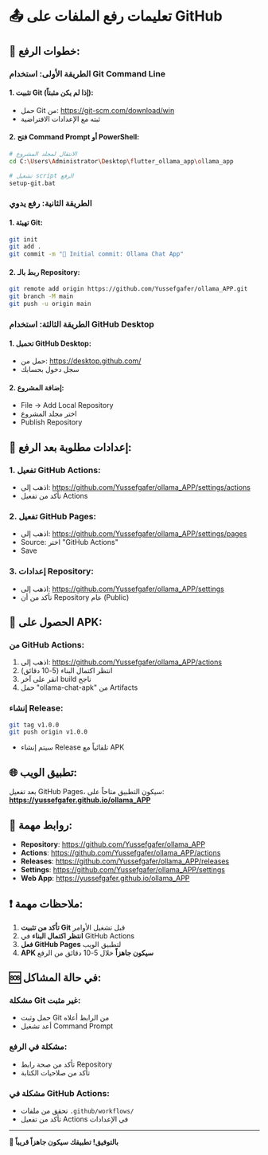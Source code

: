 # 📤 تعليمات رفع الملفات على GitHub

## 🚀 خطوات الرفع:

### الطريقة الأولى: استخدام Git Command Line

#### 1. تثبيت Git (إذا لم يكن مثبتاً):
- حمل Git من: https://git-scm.com/download/win
- ثبته مع الإعدادات الافتراضية

#### 2. فتح Command Prompt أو PowerShell:
```bash
# الانتقال لمجلد المشروع
cd C:\Users\Administrator\Desktop\flutter_ollama_app\ollama_app

# تشغيل script الرفع
setup-git.bat
```

### الطريقة الثانية: رفع يدوي

#### 1. تهيئة Git:
```bash
git init
git add .
git commit -m "🎉 Initial commit: Ollama Chat App"
```

#### 2. ربط بالـ Repository:
```bash
git remote add origin https://github.com/Yussefgafer/ollama_APP.git
git branch -M main
git push -u origin main
```

### الطريقة الثالثة: استخدام GitHub Desktop

#### 1. تحميل GitHub Desktop:
- حمل من: https://desktop.github.com/
- سجل دخول بحسابك

#### 2. إضافة المشروع:
- File → Add Local Repository
- اختر مجلد المشروع
- Publish Repository

## 🔧 إعدادات مطلوبة بعد الرفع:

### 1. تفعيل GitHub Actions:
- اذهب إلى: https://github.com/Yussefgafer/ollama_APP/settings/actions
- تأكد من تفعيل Actions

### 2. تفعيل GitHub Pages:
- اذهب إلى: https://github.com/Yussefgafer/ollama_APP/settings/pages
- Source: اختر "GitHub Actions"
- Save

### 3. إعدادات Repository:
- اذهب إلى: https://github.com/Yussefgafer/ollama_APP/settings
- تأكد من أن Repository عام (Public)

## 📱 الحصول على APK:

### من GitHub Actions:
1. اذهب إلى: https://github.com/Yussefgafer/ollama_APP/actions
2. انتظر اكتمال البناء (5-10 دقائق)
3. انقر على آخر build ناجح
4. حمل "ollama-chat-apk" من Artifacts

### إنشاء Release:
```bash
git tag v1.0.0
git push origin v1.0.0
```
- سيتم إنشاء Release تلقائياً مع APK

## 🌐 تطبيق الويب:

بعد تفعيل GitHub Pages، سيكون التطبيق متاحاً على:
**https://yussefgafer.github.io/ollama_APP**

## 🔗 روابط مهمة:

- **Repository**: https://github.com/Yussefgafer/ollama_APP
- **Actions**: https://github.com/Yussefgafer/ollama_APP/actions
- **Releases**: https://github.com/Yussefgafer/ollama_APP/releases
- **Settings**: https://github.com/Yussefgafer/ollama_APP/settings
- **Web App**: https://yussefgafer.github.io/ollama_APP

## ❗ ملاحظات مهمة:

1. **تأكد من تثبيت Git** قبل تشغيل الأوامر
2. **انتظر اكتمال البناء** في GitHub Actions
3. **فعل GitHub Pages** لتطبيق الويب
4. **APK سيكون جاهزاً** خلال 5-10 دقائق من الرفع

## 🆘 في حالة المشاكل:

### مشكلة Git غير مثبت:
- حمل وثبت Git من الرابط أعلاه
- أعد تشغيل Command Prompt

### مشكلة في الرفع:
- تأكد من صحة رابط Repository
- تأكد من صلاحيات الكتابة

### مشكلة في GitHub Actions:
- تحقق من ملفات `.github/workflows/`
- تأكد من تفعيل Actions في الإعدادات

---

**🎉 بالتوفيق! تطبيقك سيكون جاهزاً قريباً**
